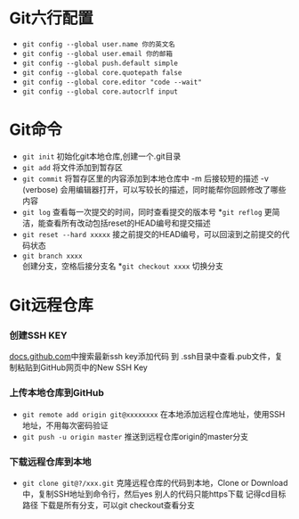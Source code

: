 # Git六行配置
* `git config --global user.name 你的英文名`
* `git config --global user.email 你的邮箱`
* `git config --global push.default simple`
* `git config --global core.quotepath false`
* `git config --global core.editor "code --wait"`
* `git config --global core.autocrlf input`
# Git命令
* `git init`
初始化git本地仓库,创建一个.git目录
* `git add`
将文件添加到暂存区
* `git commit`
将暂存区里的内容添加到本地仓库中
-m 后接较短的描述
-v (verbose) 会用编辑器打开，可以写较长的描述，同时能帮你回顾修改了哪些内容
* `git log`
查看每一次提交的时间，同时查看提交的版本号
*`git reflog`
更简洁，能查看所有改动包括reset的HEAD编号和提交描述
* `git reset --hard xxxxx`
接之前提交的HEAD编号，可以回滚到之前提交的代码状态
* `git branch xxxx`  
创建分支，空格后接分支名
*`git checkout xxxx`
切换分支
# Git远程仓库
### 创建SSH KEY
[docs.github.com](docs.github.com)中搜索最新ssh key添加代码
到 .ssh目录中查看.pub文件，复制粘贴到GitHub网页中的New SSH Key
### 上传本地仓库到GitHub
* `git remote add origin git@xxxxxxxx`
在本地添加远程仓库地址，使用SSH地址，不用每次密码验证
* `git push -u origin master`
推送到远程仓库origin的master分支
### 下载远程仓库到本地
* `git clone git@?/xxx.git`
克隆远程仓库的代码到本地，Clone or Download中，复制SSH地址到命令行，然后yes
别人的代码只能https下载
记得cd目标路径
下载是所有分支，可以git checkout查看分支